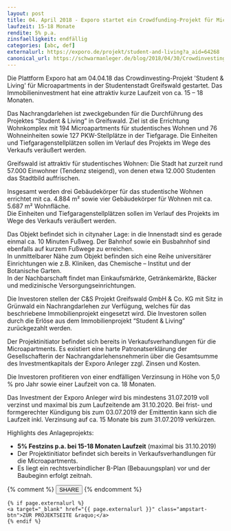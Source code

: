 ```yaml
---
layout: post
title: 04. April 2018 - Exporo startet ein Crowdfunding-Projekt für Microapartments in der Studentenstadt Greifswald
laufzeit: 15-18 Monate
rendite: 5% p.a.
zinsfaelligkeit: endfällig
categories: [abc, def]
externalurl: https://exporo.de/projekt/student-and-living?a_aid=64268
canonical_url: https://schwarmanleger.de/blog/2018/04/30/Crowdinvesting-Exporo-Student-Living-Studentenstadt-Greifswald.html
---
```


<p>Die Plattform Exporo hat am 04.04.18 das Crowdinvesting-Projekt 'Student & Living' für Microapartments in der Studentenstadt Greifswald gestartet. Das Immobilieninvestment hat eine attraktiv kurze Laufzeit von ca. 15 – 18 Monaten.</p>

<p>Das Nachrangdarlehen ist zweckgebunden für die
Durchführung des Projektes “Student & Living” in
Greifswald. Ziel ist die Errichtung Wohnkomplex mit
194 Microapartments für studentisches Wohnen
und 76 Wohneinheiten sowie 127 PKW-Stellplätze in
der Tiefgarage. Die Einheiten und Tiefgaragenstellplätzen
sollen im Verlauf des Projekts im Wege des Verkaufs
veräußert werden.</p>

<p>Greifswald ist attraktiv für studentisches Wohnen: Die Stadt hat zurzeit rund 57.000 Einwohner (Tendenz steigend), von denen etwa 12.000 Studenten das Stadtbild auffrischen.</p>

<p>Insgesamt werden drei Gebäudekörper für das studentische
Wohnen errichtet mit ca. 4.884 m² sowie
vier Gebäudekörper für Wohnen mit ca. 5.687 m² Wohnfläche.<br />
Die Einheiten und Tiefgaragenstellplätzen sollen im
Verlauf des Projekts im Wege des Verkaufs veräußert
werden.</p>

<p>Das Objekt befindet sich in citynaher Lage: in die Innenstadt sind es gerade einmal ca. 10 Minuten Fußweg. Der Bahnhof sowie ein Busbahnhof sind ebenfalls auf kurzem Fußwege zu erreichen.<br />
In unmittelbarer Nähe zum Objekt befinden sich eine Reihe universitärer Einrichtungen wie z.B. Kliniken, das Chemische – Institut und der Botanische Garten.<br />
In der Nachbarschaft findet man Einkaufsmärkte, Getränkemärkte, Bäcker und medizinische Versorgungseinrichtungen.</p>

<p>Die Investoren stellen der C&S Projekt Greifswald GmbH & Co. KG mit Sitz in Grünwald ein Nachrangdarlehen zur Verfügung, welches für das beschriebene Immobilienprojekt eingesetzt wird. Die Investoren sollen durch die Erlöse aus dem Immobilienprojekt “Student & Living” zurückgezahlt werden.</p>

<p>Der Projektinitiator befindet sich bereits in Verkaufsverhandlungen für die Microapartments. Es existiert eine harte Patronatserklärung der Gesellschafterin der Nachrangdarlehensnehmerin über die Gesamtsumme des Investmentkapitals der Exporo Anleger zzgl. Zinsen und Kosten.</p>

<p>Die Investoren profitieren von einer endfälligen Verzinsung in Höhe von 5,0 % pro Jahr sowie einer Laufzeit von ca. 18 Monaten.</p>

<p>Das Investment der Exporo Anleger wird bis mindestens 31.07.2019 voll verzinst und maximal bis zum Laufzeitende am 31.10.2020. Bei frist- und formgerechter Kündigung bis zum 03.07.2019 der Emittentin kann sich die Laufzeit inkl. Verzinsung auf ca. 15 Monate bis zum 31.07.2019 verkürzen.</p>

<p>Highlights des Anlageprojekts:</p>
<ul>
<li><b>5% Festzins p.a. bei 15-18 Monaten Laufzeit</b> (maximal bis 31.10.2019)</li>
<li>Der Projektinitiator befindet sich bereits in Verkaufsverhandlungen für die Microapartments.</li>
<li>Es liegt ein rechtsverbindlicher B-Plan (Bebauungsplan) vor und der Baubeginn erfolgt zeitnah.</li>
</ul>

<div class="blogbottom">
    {% comment %}
    <button>SHARE</button>
    {% endcomment %}

    {% if page.externalurl %}
    <a target="_blank" href="{{ page.externalurl }}" class="ampstart-btn">ZUR PROJEKTSEITE &raquo;</a>
    {% endif %}
    
</div>

